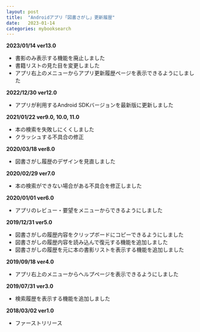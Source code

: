 ```yaml
---
layout: post
title:  "Androidアプリ「図書さがし」更新履歴"
date:   2023-01-14
categories: mybooksearch
---
```


**2023/01/14 ver13.0**
 - 書影のみ表示する機能を廃止しました
 - 書籍リストの見た目を変更しました
 - アプリ右上のメニューからアプリ更新履歴ページを表示できるようにしました 


**2022/12/30 ver12.0**
 - アプリが利用するAndroid SDKバージョンを最新版に更新しました

**2021/01/22 ver9.0, 10.0, 11.0**
 - 本の検索を失敗しにくくしました
 - クラッシュする不具合の修正

**2020/03/18 ver8.0**
 - 図書さがし履歴のデザインを見直しました

**2020/02/29 ver7.0**
 - 本の検索ができない場合がある不具合を修正しました

**2020/01/01 ver6.0**
 - アプリのレビュー・要望をメニューからできるようにしました

**2019/12/31 ver5.0**
- 図書さがしの履歴内容をクリップボードにコピーできるようにしました 
- 図書さがしの履歴内容を読み込んで復元する機能を追加しました 
- 図書さがしの履歴を元に本の書影リストを表示する機能を追加しました 

**2019/09/18 ver4.0**
- アプリ右上のメニューからヘルプページを表示できるようにしました 

**2019/07/31 ver3.0**
- 検索履歴を表示する機能を追加しました 

**2018/03/02 ver1.0**
- ファーストリリース

